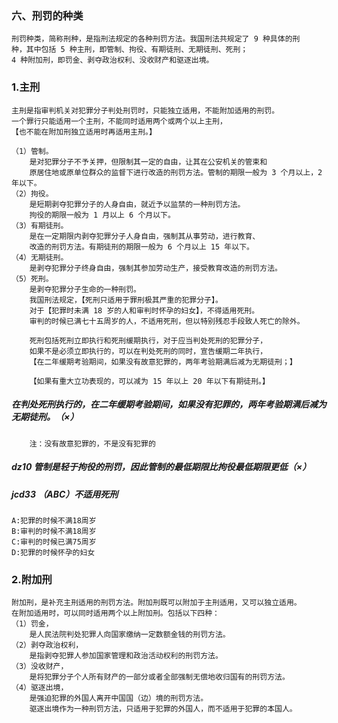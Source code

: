 ### 六、刑罚的种类
    刑罚种类，简称刑种，是指刑法规定的各种刑罚方法。我国刑法共规定了 9 种具体的刑
    种，其中包括 5 种主刑，即管制、拘役、有期徒刑、无期徒刑、死刑；
    4 种附加刑，即罚金、剥夺政治权利、没收财产和驱逐出境。
    
### 1.主刑
    主刑是指审判机关对犯罪分子判处刑罚时，只能独立适用，不能附加适用的刑罚。
    一个罪行只能适用一个主刑，不能同时适用两个或两个以上主刑，
    【也不能在附加刑独立适用时再适用主刑。】
        
    （1）管制。
        是对犯罪分子不予关押，但限制其一定的自由，让其在公安机关的管束和
        原居住地或原单位群众的监督下进行改造的刑罚方法。管制的期限一般为 3 个月以上，2 年以下。
    （2）拘役。
        是短期剥夺犯罪分子的人身自由，就近予以监禁的一种刑罚方法。
        拘役的期限一般为 1 月以上 6 个月以下。
    （3）有期徒刑。
        是在一定期限内剥夺犯罪分子人身自由，强制其从事劳动，进行教育、
        改造的刑罚方法。有期徒刑的期限一般为 6 个月以上 15 年以下。
    （4）无期徒刑。
        是剥夺犯罪分子终身自由，强制其参加劳动生产，接受教育改造的刑罚方法。
    （5）死刑。
        是剥夺犯罪分子生命的一种刑罚。
        我国刑法规定，【死刑只适用于罪刑极其严重的犯罪分子】。
        对于【犯罪时未满 18 岁的人和审判时怀孕的妇女】，不得适用死刑。
        审判的时候已满七十五周岁的人，不适用死刑，但以特别残忍手段致人死亡的除外。
        
        死刑包括死刑立即执行和死刑缓期执行，对于应当判处死刑的犯罪分子，
        如果不是必须立即执行的，可以在判处死刑的同时，宣告缓期二年执行，
        【在二年缓期考验期间，如果没有故意犯罪的，两年考验期满后减为无期徒刑；】
        
        【如果有重大立功表现的，可以减为 15 年以上 20 年以下有期徒刑。】
    
##### 在判处死刑执行的，在二年缓期考验期间，如果没有犯罪的，两年考验期满后减为无期徒刑。（×）
        注：没有故意犯罪的，不是没有犯罪的


##### dz10 管制是轻于拘役的刑罚，因此管制的最低期限比拘役最低期限更低（×）


##### jcd33 （ABC）不适用死刑
    A:犯罪的时候不满18周岁
    B:审判的时候不满18周岁
    C:审判的时候已满75周岁
    D:犯罪的时候怀孕的妇女


### 2.附加刑
    附加刑，是补充主刑适用的刑罚方法。附加刑既可以附加于主刑适用，又可以独立适用。
    在附加适用时，可以同时适用两个以上附加刑。包括以下四种：
    （1）罚金，
        是人民法院判处犯罪人向国家缴纳一定数额金钱的刑罚方法。
    （2）剥夺政治权利，
        是指剥夺犯罪人参加国家管理和政治活动权利的刑罚方法。
    （3）没收财产，
        是将犯罪分子个人所有财产的一部分或者全部强制无偿地收归国有的刑罚方法。
    （4）驱逐出境，
        是强迫犯罪的外国人离开中国国（边）境的刑罚方法。
        驱逐出境作为一种刑罚方法，只适用于犯罪的外国人，而不适用于犯罪的本国人。
